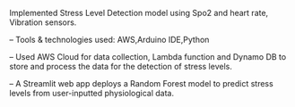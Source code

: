 Implemented Stress Level Detection model using Spo2 and heart rate, Vibration sensors.

– Tools & technologies used: AWS,Arduino IDE,Python

– Used AWS Cloud for data collection, Lambda function and Dynamo DB to store and process the data for the
detection of stress levels.

– A Streamlit web app deploys a Random Forest model to predict stress levels from user-inputted physiological data.
